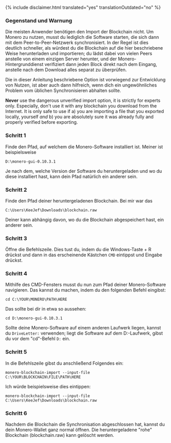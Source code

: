 {% include disclaimer.html translated="yes" translationOutdated="no" %}

### Gegenstand und Warnung

Die meisten Anwender benötigen den Import der Blockchain nicht. Um Monero zu
nutzen, musst du lediglich die Software starten, die sich dann mit dem
Peer-to-Peer-Netzwerk synchronisiert. In der Regel ist dies deutlich
schneller, als würdest du die Blockchain auf die hier beschriebene Weise
herunterladen und importieren; du lädst dabei von vielen Peers anstelle von
einem einzigen Server herunter, und der Monero-Hintergrunddienst verifiziert
dann jeden Block direkt nach dem Eingang, anstelle nach dem Download alles
separat zu überprüfen.

Die in dieser Anleitung beschriebene Option ist vorwiegend zur Entwicklung
von Nutzen, ist aber auch dann hilfreich, wenn dich ein ungewöhnliches
Problem vom üblichen Synchronisieren abhalten sollte.

**Never** use the dangerous unverified import option, it is strictly for experts only. Especially, don't use it with any blockchain you download from the Internet. It is only safe to use if a) you are importing a file that you exported locally, yourself *and* b) you are absolutely sure it was already fully and properly verified before exporting.

### Schritt 1

Finde den Pfad, auf welchem die Monero-Software installiert ist. Meiner ist
beispielsweise

`D:\monero-gui-0.10.3.1`

Je nach dem, welche Version der Software du heruntergeladen und wo du diese
installiert hast, kann dein Pfad natürlich ein anderer sein.

### Schritt 2

Finde den Pfad deiner heruntergeladenen Blockchain. Bei mir war das

`C:\Users\KeeJef\Downloads\blockchain.raw`

Deiner kann abhängig davon, wo du die Blockchain abgespeichert hast, ein
anderer sein.

### Schritt 3

Öffne die Befehlszeile. Dies tust du, indem du die Windows-Taste + R drückst
und dann in das erscheinende Kästchen `CMD` eintippst und Eingabe drückst.

### Schritt 4

Mithilfe des CMD-Fensters musst du nun zum Pfad deiner Monero-Software
navigieren. Das kannst du machen, indem du den folgenden Befehl eingibst:

`cd C:\YOUR\MONERO\PATH\HERE`

Das sollte bei dir in etwa so aussehen:

`cd D:\monero-gui-0.10.3.1`

Sollte deine Monero-Software auf einem anderen Laufwerk liegen, kannst du
`DriveLetter:` verwenden; liegt die Software auf dem D:-Laufwerk, gibst du
vor dem "cd"-Befehl `D:` ein.

### Schritt 5

In die Befehlszeile gibst du anschließend Folgendes ein:

`monero-blockchain-import --input-file C:\YOUR\BLOCKCHAIN\FILE\PATH\HERE`

Ich würde beispielsweise dies eintippen:

`monero-blockchain-import --input-file
C:\Users\KeeJef\Downloads\blockchain.raw`

### Schritt 6

Nachdem die Blockchain die Synchronisation abgeschlossen hat, kannst du dein
Monero-Wallet ganz normal öffnen. Die heruntergeladene "rohe" Blockchain
(blockchain.raw) kann gelöscht werden.
